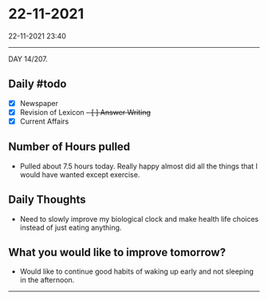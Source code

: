 # 22-11-2021
22-11-2021 23:40

---

DAY 14/207. 

## Daily #todo 

- [x] Newspaper
- [x] Revision of Lexicon
~~- [ ] Answer Writing~~
- [x] Current Affairs

## Number of Hours pulled 
- Pulled about 7.5 hours today. Really happy almost did all the things that I would have wanted except exercise.

## Daily Thoughts
- Need to slowly improve my biological clock and make health life choices instead of just eating anything.


## What you would like to improve tomorrow?
- Would like to continue good habits of waking up early and not sleeping in the afternoon.



--- 
